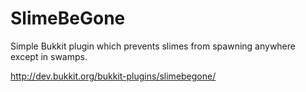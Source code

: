 SlimeBeGone
===========

Simple Bukkit plugin which prevents slimes from spawning anywhere except in swamps.

http://dev.bukkit.org/bukkit-plugins/slimebegone/
